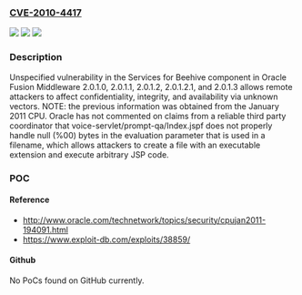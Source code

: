 ### [CVE-2010-4417](https://cve.mitre.org/cgi-bin/cvename.cgi?name=CVE-2010-4417)
![](https://img.shields.io/static/v1?label=Product&message=n%2Fa&color=blue)
![](https://img.shields.io/static/v1?label=Version&message=n%2Fa&color=blue)
![](https://img.shields.io/static/v1?label=Vulnerability&message=n%2Fa&color=brighgreen)

### Description

Unspecified vulnerability in the Services for Beehive component in Oracle Fusion Middleware 2.0.1.0, 2.0.1.1, 2.0.1.2, 2.0.1.2.1, and 2.0.1.3 allows remote attackers to affect confidentiality, integrity, and availability via unknown vectors.  NOTE: the previous information was obtained from the January 2011 CPU.  Oracle has not commented on claims from a reliable third party coordinator that voice-servlet/prompt-qa/Index.jspf does not properly handle null (%00) bytes in the evaluation parameter that is used in a filename, which allows attackers to create a file with an executable extension and execute arbitrary JSP code.

### POC

#### Reference
- http://www.oracle.com/technetwork/topics/security/cpujan2011-194091.html
- https://www.exploit-db.com/exploits/38859/

#### Github
No PoCs found on GitHub currently.

